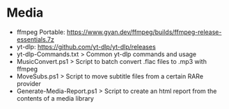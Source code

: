 # Media

- ffmpeg Portable: https://www.gyan.dev/ffmpeg/builds/ffmpeg-release-essentials.7z
- yt-dlp: https://github.com/yt-dlp/yt-dlp/releases
- yt-dlp-Commands.txt > Common yt-dlp commands and usage
- MusicConvert.ps1 > Script to batch convert .flac files to .mp3 with ffmpeg
- MoveSubs.ps1 > Script to move subtitle files from a certain RARe provider
- Generate-Media-Report.ps1 > Script to create an html report from the contents of a media library
